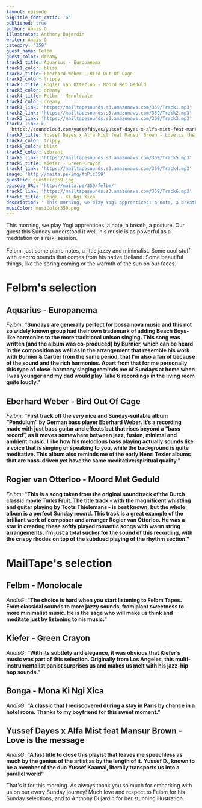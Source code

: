 ```yaml
---
layout: episode
bigTitle_font_ratio: '6'
published: true
author: Anaïs G
illustrator: Anthony Dujardin
writer: Anaïs G
category: '359'
guest_name: Felbm
guest_color: dreamy
track1_title: Aquarius - Europanema
track1_color: bliss
track2_title: Eberhard Weber - Bird Out Of Cage
track2_color: trippy
track3_title: Rogier van Otterloo - Moord Met Geduld
track3_color: dreamy
track4_title: Felbm - Monolocale
track4_color: dreamy
track1_link: 'https://mailtapesounds.s3.amazonaws.com/359/Track1.mp3'
track2_link: 'https://mailtapesounds.s3.amazonaws.com/359/Track2.mp3'
track3_link: 'https://mailtapesounds.s3.amazonaws.com/359/Track3.mp3'
track7_link: >-
  https://soundcloud.com/yussefdayes/yussef-dayes-x-alfa-mist-feat-mansur-brown-love-is-the-message
track7_title: Yussef Dayes x Alfa Mist feat Mansur Brown - Love is the message
track7_color: trippy
track5_color: bliss
track6_color: vibrant
track5_link: 'https://mailtapesounds.s3.amazonaws.com/359/Track5.mp3'
track5_title: Kiefer - Green Crayon
track4_link: 'https://mailtapesounds.s3.amazonaws.com/359/Track4.mp3'
image: 'http://maita.pe/img/fbPic359'
guestPic: guestPic359.jpg
episode_URL: 'http://maita.pe/359/felbm/'
track6_link: 'https://mailtapesounds.s3.amazonaws.com/359/Track6.mp3'
track6_title: Bonga - Ki Ngi Xica
description: ' This morning, we play Yogi apprentices: a note, a breath, a posture. Our guest this Sunday understood it well, his music is as powerful as a meditation or a reïki session.  '
musiColor: musiColor359.png
---
```

<p id="introduction"> This morning, we play Yogi apprentices: a note, a breath, a posture. Our guest this Sunday understood it well, his music is as powerful as a meditation or a reïki session.  
<br><br>
Felbm, just some piano notes, a little jazzy and minimalist. Some cool stuff with electro sounds that comes from his native Holland. Some beautiful things, like the spring coming or the warmth of the sun on our faces.
</p>

# Felbm's selection

##  Aquarius - Europanema
_Felbm_: **"**Sundays are generally perfect for bossa nova music and this not so widely known group had their own trademark of adding Beach Boys-like harmonies to the more traditional unison singing. This song was written (and the album was co-produced) by Burnier, which can be heard in the composition as well as in the arrangement that resemble his work with Burnier & Cartier from the same period, that I’m also a fan of because of the sound and the rich harmonies. Apart from that for me personally this type of close-harmony singing reminds me of Sundays at home when I was younger and my dad would play Take 6 recordings in the living room quite loudly.**"**

## Eberhard Weber - Bird Out Of Cage
_Felbm_: **"**First track off the very nice and Sunday-suitable album “Pendulum” by German bass player Eberhard Weber. It’s a recording made with just bass guitar and effects but that rises beyond a “bass record”, as it moves somewhere between jazz, fusion, minimal and ambient music. I like how his melodious bass playing actually sounds like a voice that is singing or speaking to you, while the background is quite meditative. This album also reminds me of the early Henri Texier albums that are bass-driven yet have the same meditative/spiritual quality.**"**

## Rogier van Otterloo - Moord Met Geduld
_Felbm_: **"**This is a song taken from the original soundtrack of the Dutch classic movie Turks Fruit. The title track - with the magnificent whistling and guitar playing by Toots Thielemans - is best known, but the whole album is a perfect Sunday record. This track is a great example of the brilliant work of composer and arranger Rogier van Otterloo. He was a star in creating these softly played romantic songs with warm string arrangements. I’m just a total sucker for the sound of this recording, with the crispy rhodes on top of the subdued playing of the rhythm section.**"**


# MailTape's selection

## Felbm - Monolocale
_AnaïsG_: **"**The choice is hard when you start listening to Felbm Tapes. From classical sounds to more jazzy sounds, from plant sweetness to more minimalist music. He is the sage who will make us think and meditate just by listening to his music.**"**

## Kiefer - Green Crayon 
_AnaïsG_: **"**With its subtlety and elegance, it was obvious that Kiefer’s music was part of this selection. Originally from Los Angeles, this multi-instrumentalist panist surprises us and makes us melt with his jazz-hip hop sounds.**"**

## Bonga - Mona Ki Ngi Xica
_AnaïsG_: **"**A classic that I rediscovered during a stay in Paris by chance in a hotel room. Thanks to my boyfriend for this sweet moment.**"**

## Yussef Dayes x Alfa Mist feat Mansur Brown - Love is the message
_AnaïsG_: **"**A last title to close this playist that leaves me speechless as much by the genius of the artist as by the length of it. Yussef D., known to be a member of the duo Yussef Kaamal, literally transports us into a parallel world**"**



<p id="outroduction"> That's it for this morning. As always thank you so much for embarking with us on our every Sunday journey! Much love and respect to Felbm for his Sunday selections, and to Anthony Dujardin for her stunning illustration.</p>
